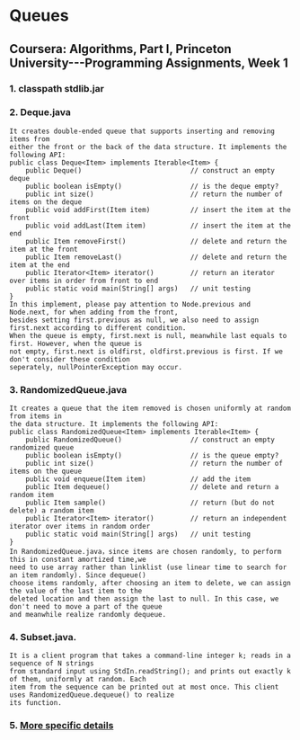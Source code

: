 Queues
======

Coursera: Algorithms, Part I, Princeton University---Programming Assignments, Week 1
------------------------------------------------------------------------------------

### 1. classpath stdlib.jar

### 2. Deque.java 
    It creates double-ended queue that supports inserting and removing items from 
    either the front or the back of the data structure. It implements the following API:
    public class Deque<Item> implements Iterable<Item> {
        public Deque()                           // construct an empty deque
        public boolean isEmpty()                 // is the deque empty?
        public int size()                        // return the number of items on the deque
        public void addFirst(Item item)          // insert the item at the front
        public void addLast(Item item)           // insert the item at the end
        public Item removeFirst()                // delete and return the item at the front
        public Item removeLast()                 // delete and return the item at the end
        public Iterator<Item> iterator()         // return an iterator over items in order from front to end
        public static void main(String[] args)   // unit testing
    }
    In this implement, please pay attention to Node.previous and Node.next, for when adding from the front, 
    besides setting first.previous as null, we also need to assign first.next according to different condition. 
    When the queue is empty, first.next is null, meanwhile last equals to first. However, when the queue is 
    not empty, first.next is oldfirst, oldfirst.previous is first. If we don't consider these condition 
    seperately, nullPointerException may occur.
    
### 3. RandomizedQueue.java 
    It creates a queue that the item removed is chosen uniformly at random from items in 
    the data structure. It implements the following API:
    public class RandomizedQueue<Item> implements Iterable<Item> {
        public RandomizedQueue()                 // construct an empty randomized queue
        public boolean isEmpty()                 // is the queue empty?
        public int size()                        // return the number of items on the queue
        public void enqueue(Item item)           // add the item
        public Item dequeue()                    // delete and return a random item
        public Item sample()                     // return (but do not delete) a random item
        public Iterator<Item> iterator()         // return an independent iterator over items in random order
        public static void main(String[] args)   // unit testing
    }
    In RandomizedQueue.java，since items are chosen randomly, to perform this in constant amortized time,we
    need to use array rather than linklist (use linear time to search for an item randomly). Since dequeue()
    choose items randomly, after choosing an item to delete, we can assign the value of the last item to the
    deleted location and then assign the last to null. In this case, we don't need to move a part of the queue
    and meanwhile realize randomly dequeue.
    
### 4. Subset.java. 
    It is a client program that takes a command-line integer k; reads in a sequence of N strings 
    from standard input using StdIn.readString(); and prints out exactly k of them, uniformly at random. Each 
    item from the sequence can be printed out at most once. This client uses RandomizedQueue.dequeue() to realize 
    its function.
    
### 5. [More specific details](http://blog.sina.com.cn/s/blog_73b055450101j8hf.html)
